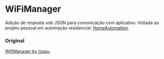 # WiFiManager

Adição de resposta sob JSON para comunicação com aplicativo.
Voltada ao projeto pessoal em automação residencial: [HomeAutomation](https://github.com/DaviMagalhaes/homeautomation).

### Original

[WifiManager by tzapu](https://github.com/tzapu/WiFiManager)

